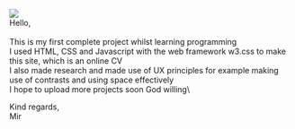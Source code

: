 ![](project1.gif)
 \
Hello,\
 \
This is my first complete project whilst learning programming\
I used HTML, CSS and Javascript with the web framework w3.css to make this site, which is an online CV\
I also made research and made use of UX principles for example making use of contrasts and using space effectively\
I hope to upload more projects soon God willing\ 

Kind regards,\
Mir
